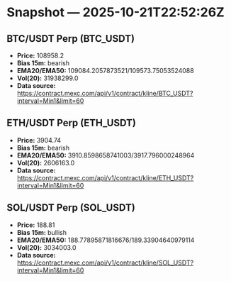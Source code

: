 # Snapshot — 2025-10-21T22:52:26Z

## BTC/USDT Perp (BTC_USDT)
- **Price:** 108958.2
- **Bias 15m:** bearish
- **EMA20/EMA50:** 109084.2057873521/109573.75053524088
- **Vol(20):** 31938299.0
- **Data source:** https://contract.mexc.com/api/v1/contract/kline/BTC_USDT?interval=Min1&limit=60

## ETH/USDT Perp (ETH_USDT)
- **Price:** 3904.74
- **Bias 15m:** bearish
- **EMA20/EMA50:** 3910.8598658741003/3917.796000248964
- **Vol(20):** 2606163.0
- **Data source:** https://contract.mexc.com/api/v1/contract/kline/ETH_USDT?interval=Min1&limit=60

## SOL/USDT Perp (SOL_USDT)
- **Price:** 188.81
- **Bias 15m:** bullish
- **EMA20/EMA50:** 188.77895871816676/189.33904640979114
- **Vol(20):** 3034003.0
- **Data source:** https://contract.mexc.com/api/v1/contract/kline/SOL_USDT?interval=Min1&limit=60
